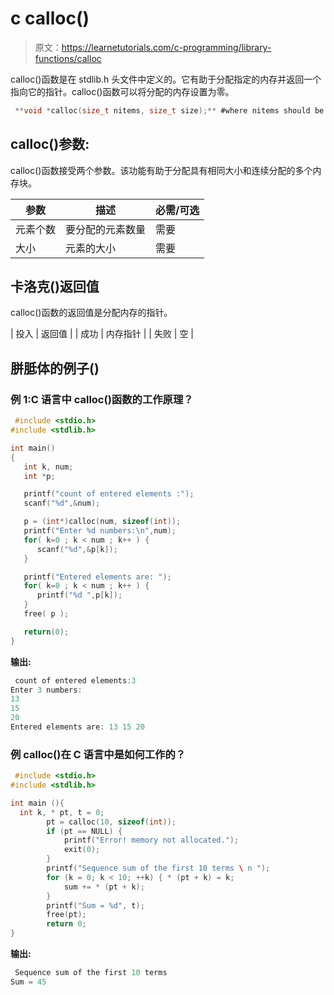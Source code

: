 # c calloc()

> 原文：<https://learnetutorials.com/c-programming/library-functions/calloc>

calloc()函数是在 stdlib.h 头文件中定义的。它有助于分配指定的内存并返回一个指向它的指针。calloc()函数可以将分配的内存设置为零。

```c
 **void *calloc(size_t nitems, size_t size);** #where nitems should be a integer 

```

## calloc()参数:

calloc()函数接受两个参数。该功能有助于分配具有相同大小和连续分配的多个内存块。

| 参数 | 描述 | 必需/可选 |
| --- | --- | --- |
| 元素个数 | 要分配的元素数量 | 需要 |
| 大小 | 元素的大小 | 需要 |

## 卡洛克()返回值

calloc()函数的返回值是分配内存的指针。

| 投入 | 返回值 |
| 成功 | 内存指针 |
| 失败 | 空 |

## 胼胝体的例子()

### 例 1:C 语言中 calloc()函数的工作原理？

```c
 #include <stdio.h>
#include <stdlib.h>

int main()
{
   int k, num;
   int *p;

   printf("count of entered elements :");
   scanf("%d",&num);

   p = (int*)calloc(num, sizeof(int));
   printf("Enter %d numbers:\n",num);
   for( k=0 ; k < num ; k++ ) {
      scanf("%d",&p[k]);
   }

   printf("Entered elements are: ");
   for( k=0 ; k < num ; k++ ) {
      printf("%d ",p[k]);
   }
   free( p );

   return(0);
} 

```

**输出:**

```c
 count of entered elements:3
Enter 3 numbers:
13
15
20
Entered elements are: 13 15 20 
```

### 例 calloc()在 C 语言中是如何工作的？

```c
 #include <stdio.h>
#include <stdlib.h>

int main (){
  int k, * pt, t = 0;
        pt = calloc(10, sizeof(int));
        if (pt == NULL) {
            printf("Error! memory not allocated.");
            exit(0);
        }
        printf("Sequence sum of the first 10 terms \ n ");
        for (k = 0; k < 10; ++k) { * (pt + k) = k;
            sum += * (pt + k);
        }
        printf("Sum = %d", t);
        free(pt);
        return 0;
} 

```

**输出:**

```c
 Sequence sum of the first 10 terms
Sum = 45 
```